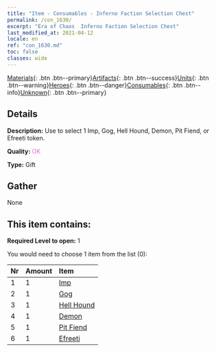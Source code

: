 ```yaml
---
title: "Item - Consumables - Inferno Faction Selection Chest"
permalink: /con_1630/
excerpt: "Era of Chaos  Inferno Faction Selection Chest"
last_modified_at: 2021-04-12
locale: en
ref: "con_1630.md"
toc: false
classes: wide
---
```

 [Materials](/Items/){: .btn .btn--primary}[Artifacts](/Items/Artifacts/){: .btn .btn--success}[Units](/Items/Units/){: .btn .btn--warning}[Heroes](/Items/Heroes/){: .btn .btn--danger}[Consumables](/Items/Consumables/){: .btn .btn--info}[Unknown](/Items/Unknown/){: .btn .btn--primary}

## Details
 **Description:** Use to select 1 Imp, Gog, Hell Hound, Demon, Pit Fiend, or Efreeti token.

 **Quality:** <span style="color: #DA70D6">OK</span>

 **Type:** Gift

## Gather

  None

## This item contains:

 **Required Level to open:** 1

 You would need to choose 1 item from the list (0):

  | Nr | Amount |     Item    |
  |:---|:-------|:------------|
  | 1 | 1 | [Imp](/Items/unt_226/) | 
  | 2 | 1 | [Gog](/Items/unt_227/) | 
  | 3 | 1 | [Hell Hound](/Items/unt_228/) | 
  | 4 | 1 | [Demon](/Items/unt_229/) | 
  | 5 | 1 | [Pit Fiend](/Items/unt_230/) | 
  | 6 | 1 | [Efreeti](/Items/unt_231/) | 
